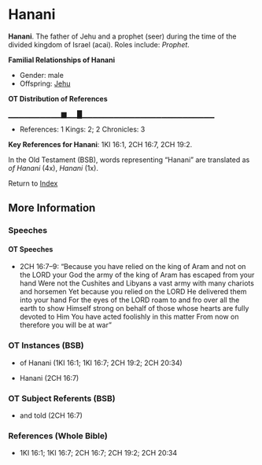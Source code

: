 # Hanani
**Hanani**. 
The father of Jehu and a prophet (seer) during the time of the divided kingdom of Israel (acai). 
Roles include: 
_Prophet_. 




**Familial Relationships of Hanani**


* Gender: male
* Offspring: [Jehu](Jehu.md)


**OT Distribution of References**

▁▁▁▁▁▁▁▁▁▁▆▁▁█▁▁▁▁▁▁▁▁▁▁▁▁▁▁▁▁▁▁▁▁▁▁▁▁▁
* References: 1 Kings: 2; 2 Chronicles: 3



**Key References for Hanani**: 
1KI 16:1, 2CH 16:7, 2CH 19:2. 


In the Old Testament (BSB), words representing “Hanani” are translated as 
*of Hanani* (4x), *Hanani* (1x). 




Return to [Index](00-Index.md)

## More Information

### Speeches

#### OT Speeches

* 2CH 16:7–9: “Because you have relied on the king of Aram and not on the LORD your God the army of the king of Aram has escaped from your hand Were not the Cushites and Libyans a vast army with many chariots and horsemen Yet because you relied on the LORD He delivered them into your hand For the eyes of the LORD roam to and fro over all the earth to show Himself strong on behalf of those whose hearts are fully devoted to Him You have acted foolishly in this matter From now on therefore you will be at war”

### OT Instances (BSB)

* of Hanani (1KI 16:1; 1KI 16:7; 2CH 19:2; 2CH 20:34)

* Hanani (2CH 16:7)



### OT Subject Referents (BSB)

* and told (2CH 16:7)



### References (Whole Bible)

* 1KI 16:1; 1KI 16:7; 2CH 16:7; 2CH 19:2; 2CH 20:34



